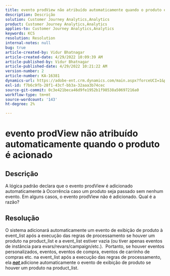 ```yaml
---
title: evento prodView não atribuído automaticamente quando o produto é acionado
description: Descrição
solution: Customer Journey Analytics,Analytics
product: Customer Journey Analytics,Analytics
applies-to: Customer Journey Analytics,Analytics
keywords: KCS
resolution: Resolution
internal-notes: null
bug: true
article-created-by: Vidur Bhatnagar
article-created-date: 4/29/2022 10:09:39 AM
article-published-by: Vidur Bhatnagar
article-published-date: 4/29/2022 10:21:22 AM
version-number: 2
article-number: KA-16381
dynamics-url: https://adobe-ent.crm.dynamics.com/main.aspx?forceUCI=1&pagetype=entityrecord&etn=knowledgearticle&id=4e04af76-a4c7-ec11-a7b6-0022480a1de4
exl-id: f7b6c9fb-28f1-43cf-bb3a-32aaa3b74cec
source-git-commit: 0c3e421beca46d9fe1952b1f98538a50697216a0
workflow-type: tm+mt
source-wordcount: '143'
ht-degree: 2%

---
```


# evento prodView não atribuído automaticamente quando o produto é acionado

## Descrição


A lógica padrão declara que o evento prodView é adicionado automaticamente à Ocorrência caso um produto seja passado sem nenhum evento. Em alguns casos, o evento prodView não é adicionado. Qual é a razão?


## Resolução


O sistema adicionará automaticamente um evento de exibição de produto à event_list após a execução das regras de processamento se houver um produto na product_list e a event_list estiver vazia (ou tiver apenas eventos de instância para evars/revars/campaign/etc.).  Portanto, se houver eventos personalizados, eventos, eventos de compra, eventos de carrinho de compras etc. na event_list após a execução das regras de processamento, ela <u><em><b>not </b></em></u>adicione automaticamente o evento de exibição de produto se houver um produto na product_list.

